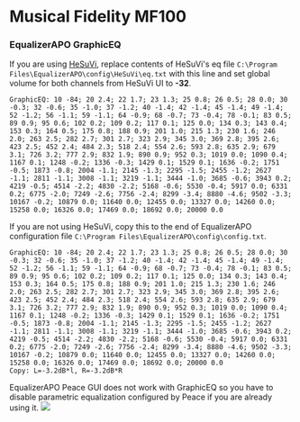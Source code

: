 # Musical Fidelity MF100
### EqualizerAPO GraphicEQ
If you are using [HeSuVi](https://sourceforge.net/projects/hesuvi/), replace contents of HeSuVi's eq file `C:\Program Files\EqualizerAPO\config\HeSuVi\eq.txt` with this line and set global volume for both channels from HeSuVi UI to **-32**.
```
GraphicEQ: 10 -84; 20 2.4; 22 1.7; 23 1.3; 25 0.8; 26 0.5; 28 0.0; 30 -0.3; 32 -0.6; 35 -1.0; 37 -1.2; 40 -1.4; 42 -1.4; 45 -1.4; 49 -1.4; 52 -1.2; 56 -1.1; 59 -1.1; 64 -0.9; 68 -0.7; 73 -0.4; 78 -0.1; 83 0.5; 89 0.9; 95 0.6; 102 0.2; 109 0.2; 117 0.1; 125 0.0; 134 0.3; 143 0.4; 153 0.3; 164 0.5; 175 0.8; 188 0.9; 201 1.0; 215 1.3; 230 1.6; 246 2.0; 263 2.5; 282 2.7; 301 2.7; 323 2.9; 345 3.0; 369 2.8; 395 2.6; 423 2.5; 452 2.4; 484 2.3; 518 2.4; 554 2.6; 593 2.8; 635 2.9; 679 3.1; 726 3.2; 777 2.9; 832 1.9; 890 0.9; 952 0.3; 1019 0.0; 1090 0.4; 1167 0.1; 1248 -0.2; 1336 -0.3; 1429 0.1; 1529 0.1; 1636 -0.2; 1751 -0.5; 1873 -0.8; 2004 -1.1; 2145 -1.3; 2295 -1.5; 2455 -1.2; 2627 -1.1; 2811 -1.1; 3008 -1.1; 3219 -1.1; 3444 -1.0; 3685 -0.6; 3943 0.2; 4219 -0.5; 4514 -2.2; 4830 -2.2; 5168 -0.6; 5530 -0.4; 5917 0.0; 6331 0.2; 6775 -2.0; 7249 -2.6; 7756 -2.4; 8299 -3.4; 8880 -4.6; 9502 -3.3; 10167 -0.2; 10879 0.0; 11640 0.0; 12455 0.0; 13327 0.0; 14260 0.0; 15258 0.0; 16326 0.0; 17469 0.0; 18692 0.0; 20000 0.0
```
If you are not using HeSuVi, copy this to the end of EqualizerAPO configuration file `C:\Program Files\EqualizerAPO\config\config.txt`.
```
GraphicEQ: 10 -84; 20 2.4; 22 1.7; 23 1.3; 25 0.8; 26 0.5; 28 0.0; 30 -0.3; 32 -0.6; 35 -1.0; 37 -1.2; 40 -1.4; 42 -1.4; 45 -1.4; 49 -1.4; 52 -1.2; 56 -1.1; 59 -1.1; 64 -0.9; 68 -0.7; 73 -0.4; 78 -0.1; 83 0.5; 89 0.9; 95 0.6; 102 0.2; 109 0.2; 117 0.1; 125 0.0; 134 0.3; 143 0.4; 153 0.3; 164 0.5; 175 0.8; 188 0.9; 201 1.0; 215 1.3; 230 1.6; 246 2.0; 263 2.5; 282 2.7; 301 2.7; 323 2.9; 345 3.0; 369 2.8; 395 2.6; 423 2.5; 452 2.4; 484 2.3; 518 2.4; 554 2.6; 593 2.8; 635 2.9; 679 3.1; 726 3.2; 777 2.9; 832 1.9; 890 0.9; 952 0.3; 1019 0.0; 1090 0.4; 1167 0.1; 1248 -0.2; 1336 -0.3; 1429 0.1; 1529 0.1; 1636 -0.2; 1751 -0.5; 1873 -0.8; 2004 -1.1; 2145 -1.3; 2295 -1.5; 2455 -1.2; 2627 -1.1; 2811 -1.1; 3008 -1.1; 3219 -1.1; 3444 -1.0; 3685 -0.6; 3943 0.2; 4219 -0.5; 4514 -2.2; 4830 -2.2; 5168 -0.6; 5530 -0.4; 5917 0.0; 6331 0.2; 6775 -2.0; 7249 -2.6; 7756 -2.4; 8299 -3.4; 8880 -4.6; 9502 -3.3; 10167 -0.2; 10879 0.0; 11640 0.0; 12455 0.0; 13327 0.0; 14260 0.0; 15258 0.0; 16326 0.0; 17469 0.0; 18692 0.0; 20000 0.0
Copy: L=-3.2dB*l, R=-3.2dB*R
```
EqualizerAPO Peace GUI does not work with GraphicEQ so you have to disable parametric equalization configured by Peace if you are already using it.
![](https://raw.githubusercontent.com/jaakkopasanen/AutoEq/master/results/SBAF-Serious/innerfidelity/onear/Musical%20Fidelity%20MF100/Musical%20Fidelity%20MF100.png)
